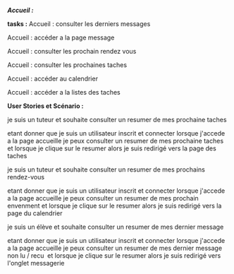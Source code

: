 ***Accueil :***

**tasks :**
Accueil : consulter les derniers messages 

Accueil : accéder a la page message

Accueil : consulter les prochain rendez vous 

Accueil : consulter les prochaines taches 

Accueil : accéder au calendrier 

Accueil : accéder a la listes des taches 

**User Stories et Scénario :**

je suis un tuteur et souhaite consulter un resumer de mes prochaine taches

etant donner que je suis un utilisateur inscrit et connecter 
lorsque j'accede a la page accueille 
je peux consulter un resumer de mes prochaine taches 
et lorsque je clique sur le resumer 
alors je suis redirigé vers la page des taches

je suis un tuteur et souhaite consulter un resumer de mes prochains rendez-vous

etant donner que je suis un utilisateur inscrit et connecter
lorsque j'accede a la page accueille
je peux consulter un resumer de mes prochain envenment
et lorsque je clique sur le resumer
alors je suis redirigé vers la page du calendrier

je suis un élève et souhaite consulter un resumer de mes dernier message

etant donner que je suis un utilisateur inscrit et connecter
lorsque j'accede a la page accueille
je peux consulter un resumer de mes dernier message non lu / recu 
et lorsque je clique sur le resumer
alors je suis redirigé vers l'onglet messagerie

